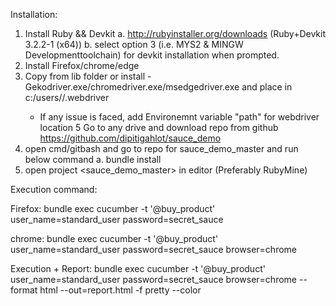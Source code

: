 Installation:
1.	Install Ruby && Devkit
	a.	http://rubyinstaller.org/downloads (Ruby+Devkit 3.2.2-1 (x64))
	b.	select option 3 (i.e. MYS2 & MINGW Developmenttoolchain) for devkit installation when prompted.
2.	Install Firefox/chrome/edge
3.  Copy from lib folder or install - Gekodriver.exe/chromedriver.exe/msedgedriver.exe and place in c:/users/<user>/.webdriver 
	- If any issue is faced, add Environemnt variable "path" for webdriver location
5   Go to any drive and download repo from github https://github.com/dipitigahlot/sauce_demo
6.	open cmd/gitbash and go to repo for sauce_demo_master and run below command
	a.	bundle install
7.	open project <sauce_demo_master> in editor (Preferably RubyMine)

Execution command:

Firefox:
bundle exec cucumber -t '@buy_product' user_name=standard_user password=secret_sauce

chrome:
bundle exec cucumber -t '@buy_product' user_name=standard_user password=secret_sauce browser=chrome

Execution + Report:
bundle exec cucumber -t '@buy_product' user_name=standard_user password=secret_sauce browser=chrome --format html --out=report.html -f pretty --color